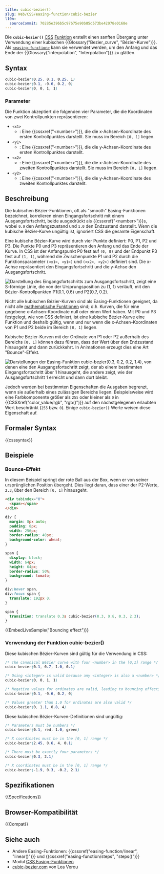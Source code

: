 ```yaml
---
title: cubic-bezier()
slug: Web/CSS/easing-function/cubic-bezier
l10n:
  sourceCommit: 70285e396b5c97675e90b85d573be42078e0168e
---
```


Die **`cubic-bezier()`** [CSS](/de/docs/Web/CSS) [Funktion](/de/docs/Web/CSS/CSS_values_and_units/CSS_value_functions) erstellt einen sanften Übergang unter Verwendung einer kubischen {{Glossary("Bezier_curve", "Bézier-Kurve")}}.
Als [`<easing-function>`](/de/docs/Web/CSS/easing-function) kann sie verwendet werden, um den Anfang und das Ende der {{Glossary("interpolation", "Interpolation")}} zu glätten.

## Syntax

```css
cubic-bezier(0.25, 0.1, 0.25, 1)
cubic-bezier(0.1, -0.6, 0.2, 0)
cubic-bezier(0, 0, 1, 1)
```

### Parameter

Die Funktion akzeptiert die folgenden vier Parameter, die die Koordinaten von zwei Kontrollpunkten repräsentieren:

- `<x1>`
  - : Eine {{cssxref("&lt;number&gt;")}}, die die x-Achsen-Koordinate des ersten Kontrollpunktes darstellt.
    Sie muss im Bereich `[0, 1]` liegen.
- `<y1>`
  - : Eine {{cssxref("&lt;number&gt;")}}, die die y-Achsen-Koordinate des ersten Kontrollpunktes darstellt.
- `<x2>`
  - : Eine {{cssxref("&lt;number&gt;")}}, die die x-Achsen-Koordinate des zweiten Kontrollpunktes darstellt.
    Sie muss im Bereich `[0, 1]` liegen.
- `<y2>`
  - : Eine {{cssxref("&lt;number&gt;")}}, die die y-Achsen-Koordinate des zweiten Kontrollpunktes darstellt.

## Beschreibung

Die kubischen Bézier-Funktionen, oft als "smooth" Easing-Funktionen bezeichnet, korrelieren einen Eingangsfortschritt mit einem Ausgangsfortschritt, beide ausgedrückt als {{cssxref("&lt;number&gt;")}}s, wobei `0.0` den Anfangszustand und `1.0` den Endzustand darstellt.
Wenn die kubische Bézier-Kurve ungültig ist, ignoriert CSS die gesamte Eigenschaft.

Eine kubische Bézier-Kurve wird durch vier Punkte definiert: P0, P1, P2 und P3. Die Punkte P0 und P3 repräsentieren den Anfang und das Ende der Kurve. In CSS ist der Anfangspunkt P0 fest auf `(0, 0)` und der Endpunkt P3 fest auf `(1, 1)`, während die Zwischenpunkte P1 und P2 durch die Funktionsparameter `(<x1>, <y1>)` und `(<x2>, <y2>)` definiert sind. Die x-Achse repräsentiert den Eingangsfortschritt und die y-Achse den Ausgangsfortschritt.

![Darstellung des Eingangsfortschritts zum Ausgangsfortschritt, zeigt eine S-förmige Linie, die von der Ursprungsposition zu (1, 1) verläuft, mit den Bézier-Kontrollpunkten P1(0.1, 0.6) und P2(0.7, 0.2).](cubic-bezier.svg)

Nicht alle kubischen Bézier-Kurven sind als Easing-Funktionen geeignet, da nicht alle [mathematische Funktionen](https://de.wikipedia.org/wiki/Funktion_%28Mathematik%29) sind; d.h. Kurven, die für eine gegebene x-Achsen-Koordinate null oder einen Wert haben. Mit P0 und P3 festgelegt, wie von CSS definiert, ist eine kubische Bézier-Kurve eine Funktion und deshalb gültig, wenn und nur wenn die x-Achsen-Koordinaten von P1 und P2 beide im Bereich `[0, 1]` liegen.

Kubische Bézier-Kurven mit der Ordinate von P1 oder P2 außerhalb des Bereichs `[0, 1]` können dazu führen, dass der Wert über den Endzustand hinausgeht und dann zurückkehrt. In Animationen erzeugt dies eine Art "Bounce"-Effekt.

![Darstellungen der Easing-Funktion cubic-bezier(0.3, 0.2, 0.2, 1.4), von denen eine den Ausgangsfortschritt zeigt, der ab einem bestimmten Eingangsfortschritt über 1 hinausgeht, die andere zeigt, wie der Ausgangsfortschritt 1 erreicht und dann dort bleibt.](cubic-bezier_out_of_range.svg)

Jedoch werden bei bestimmten Eigenschaften die Ausgaben begrenzt, wenn sie außerhalb eines zulässigen Bereichs liegen. Beispielsweise wird eine Farbkomponente größer als `255` oder kleiner als `0` in {{CSSXref("color_value/rgb", "rgb()")}} auf den nächstgelegenen erlaubten Wert beschränkt (`255` bzw. `0`). Einige `cubic-bezier()` Werte weisen diese Eigenschaft auf.

## Formaler Syntax

{{csssyntax}}

## Beispiele

### Bounce-Effekt

In diesem Beispiel springt der rote Ball aus der Box, wenn er von seiner ursprünglichen Position übergeht. Dies liegt daran, dass einer der P2-Werte, `2.3`, über den Bereich `[0, 1]` hinausgeht.

```html hidden
<div tabindex="0">
  <span></span>
</div>
```

```css hidden
div {
  margin: 8px auto;
  padding: 8px;
  width: 256px;
  border-radius: 40px;
  background-color: wheat;
}

span {
  display: block;
  width: 64px;
  height: 64px;
  border-radius: 50%;
  background: tomato;
}

div:hover span,
div:focus span {
  translate: 192px 0;
}
```

```css
span {
  transition: translate 0.3s cubic-bezier(0.3, 0.8, 0.3, 2.3);
}
```

{{EmbedLiveSample("Bouncing effect")}}

### Verwendung der Funktion cubic-bezier()

Diese kubischen Bézier-Kurven sind gültig für die Verwendung in CSS:

```css example-good
/* The canonical Bézier curve with four <number> in the [0,1] range */
cubic-bezier(0.1, 0.7, 1.0, 0.1)

/* Using <integer> is valid because any <integer> is also a <number> */
cubic-bezier(0, 0, 1, 1)

/* Negative values for ordinates are valid, leading to bouncing effects */
cubic-bezier(0.1, -0.6, 0.2, 0)

/* Values greater than 1.0 for ordinates are also valid */
cubic-bezier(0, 1.1, 0.8, 4)
```

Diese kubischen Bézier-Kurven-Definitionen sind ungültig:

```css example-bad
/* Parameters must be numbers */
cubic-bezier(0.1, red, 1.0, green)

/* X coordinates must be in the [0, 1] range */
cubic-bezier(2.45, 0.6, 4, 0.1)

/* There must be exactly four parameters */
cubic-bezier(0.3, 2.1)

/* X coordinates must be in the [0, 1] range */
cubic-bezier(-1.9, 0.3, -0.2, 2.1)
```

## Spezifikationen

{{Specifications}}

## Browser-Kompatibilität

{{Compat}}

## Siehe auch

- Andere Easing-Funktionen: {{cssxref("easing-function/linear", "linear()")}} und {{cssxref("easing-function/steps", "steps()")}}
- Modul [CSS Easing-Funktionen](/de/docs/Web/CSS/CSS_easing_functions)
- [cubic-bezier.com](https://cubic-bezier.com/) von Lea Verou
